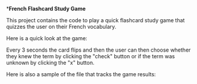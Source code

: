 ***French Flashcard Study Game**

This project contains the code to play a quick flashcard study game that quizzes the user on their French vocabulary. 

Here is a quick look at the game:


Every 3 seconds the card flips and then the user can then choose whether they knew the term by clicking the "check" button or if the term was unknown by clicking the "x" button.

Here is also a sample of the file that tracks the game results:
